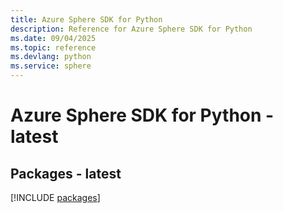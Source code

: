 ```yaml
---
title: Azure Sphere SDK for Python
description: Reference for Azure Sphere SDK for Python
ms.date: 09/04/2025
ms.topic: reference
ms.devlang: python
ms.service: sphere
---
```

# Azure Sphere SDK for Python - latest
## Packages - latest
[!INCLUDE [packages](sphere-index.md)]